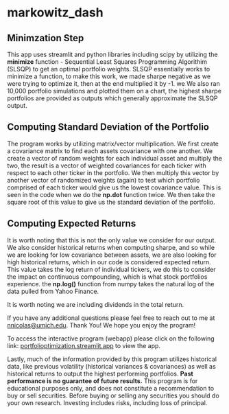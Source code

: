 # markowitz_dash
## Minimzation Step
This app uses streamlit and python libraries including scipy by utilizing the **minimize** function - Sequential Least Squares Programming Algorithim (SLSQP) to get an optimal portfolio weights. SLSQP essentially works to minimize a function, to make this work, we made sharpe negative as we were trying to optimize it, then at the end multiplied it by -1. we  We also ran 10,000 portfolio simulations and plotted them on a chart, the highest sharpe portfolios are provided as outputs which generally approximate the SLSQP output.
## Computing Standard Deviation of the Portfolio
The program works by utilizing matrix/vector multiplication. We first create a covariance matrix to find each assets covariance with one another. We create a vector of random weights for each individual asset and multiply the two, the result is a vector of weighted covariances for each ticker with respect to each other ticker in the portfolio. We then multiply this vector by another vector of randomized weights (again) to test which portfolio comprised of each ticker would give us the lowest covariance value. This is seen in the code when we do the **np.dot** function twice. We then take the square root of this value to give us the standard deviation of the portfolio.
## Computing Expected Returns
It is worth noting that this is not the only value we consider for our output. We also consider historical returns when computing sharpe, and so while we are looking for low covariance between assets, we are also looking for high historical returns, which in our code is considered expected return. This value takes the log return of individual tickers, we do this to consider the impact on continuous compounding, which is what stock portfolios experience. the **np.log()** function from numpy takes the natural log of the data pulled from Yahoo Finance.

It is worth noting we are including dividends in the total return.

If you have any additional questions please feel free to reach out to me at nnicolas@umich.edu. Thank You! We hope you enjoy the program!

To access the interactive program (webapp) please click on the following link: [portfolioptimization.streamlit.app](https://portfolioptimization.streamlit.app/) to view the app.

Lastly, much of the information provided by this program utilizes historical data, like previous volatility (historical variances & covariances) as well as historical returns to output the highest performing portfolios. **Past performance is no guarantee of future results.** This program is for educational purposes only, and does not constitute a recommendation to buy or sell securities. Before buying or selling any securities you should do your own research. Investing includes risks, including loss of principal.
